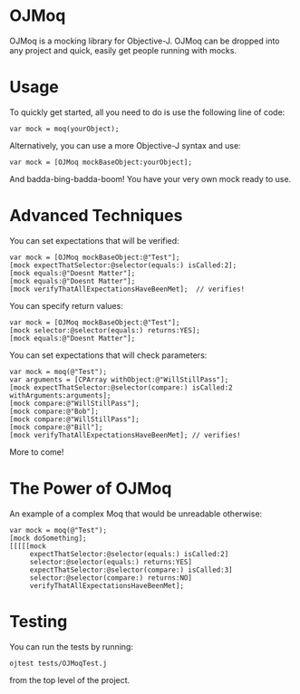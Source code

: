 OJMoq
=====

OJMoq is a mocking library for Objective-J. OJMoq can be dropped into any project and quick, easily get people running with mocks.

Usage
=====

To quickly get started, all you need to do is use the following line of code:
	
	var mock = moq(yourObject);
	
Alternatively, you can use a more Objective-J syntax and use:
	
	var mock = [OJMoq mockBaseObject:yourObject];
	
And badda-bing-badda-boom! You have your very own mock ready to use.

Advanced Techniques
===================

You can set expectations that will be verified:
	
	var mock = [OJMoq mockBaseObject:@"Test"];
	[mock expectThatSelector:@selector(equals:) isCalled:2];
	[mock equals:@"Doesnt Matter"];
	[mock equals:@"Doesnt Matter"];
	[mock verifyThatAllExpectationsHaveBeenMet];  // verifies!
	
You can specify return values:
	
	var mock = [OJMoq mockBaseObject:@"Test"];
	[mock selector:@selector(equals:) returns:YES];
	[mock equals:@"Doesnt Matter"];
	
You can set expectations that will check parameters:
	
	var mock = moq(@"Test");
	var arguments = [CPArray withObject:@"WillStillPass"];
	[mock expectThatSelector:@selector(compare:) isCalled:2 withArguments:arguments];
	[mock compare:@"WillStillPass"];
	[mock compare:@"Bob"];
	[mock compare:@"WillStillPass"];
	[mock compare:@"Bill"];
	[mock verifyThatAllExpectationsHaveBeenMet]; // verifies!
	
More to come!

The Power of OJMoq
==================

An example of a complex Moq that would be unreadable otherwise:
	
	var mock = moq(@"Test");
	[mock doSomething];
	[[[[[mock
	     expectThatSelector:@selector(equals:) isCalled:2]
	     selector:@selector(equals:) returns:YES]
	     expectThatSelector:@selector(compare:) isCalled:3]
	     selector:@selector(compare:) returns:NO]
	     verifyThatAllExpectationsHaveBeenMet];

Testing
=======

You can run the tests by running:

	ojtest tests/OJMoqTest.j
	
from the top level of the project.